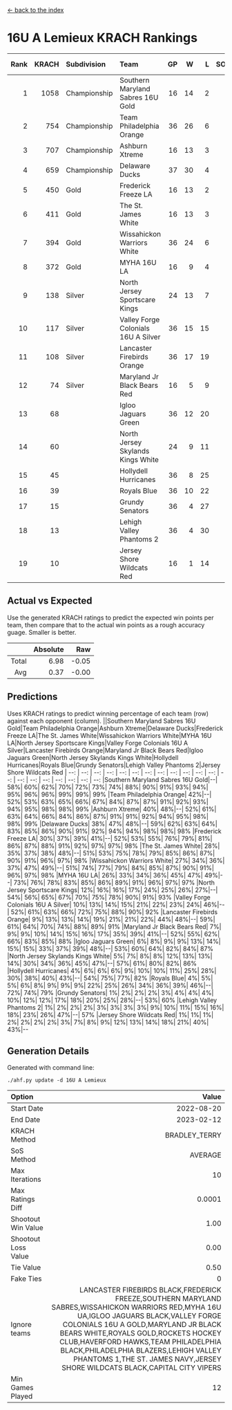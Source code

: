 [<- back to the index](readme.md)
# 16U A Lemieux KRACH Rankings
Rank|KRACH|Subdivision|Team|GP|W|L|SOW|SOL|T|SoS|Exp Wins|Win Diff
---:|---:|:---|:---|---:|---:|---:|---:|---:|---:|---:|---:|---:
1|1058|Championship|Southern Maryland Sabres 16U Gold|16|14|2|0|0|0|307|13.2|-0.8
2|754|Championship|Team Philadelphia Orange|36|26|6|4|0|0|231|29.0|-1.0
3|707|Championship|Ashburn Xtreme|16|13|3|0|0|0|268|12.5|-0.5
4|659|Championship|Delaware Ducks|37|30|4|1|2|0|194|30.2|-0.8
5|450|Gold|Frederick Freeze LA|16|13|2|0|1|0|160|12.9|-0.1
6|411|Gold|The St. James White|16|13|3|0|0|0|109|13.1|0.1
7|394|Gold|Wissahickon Warriors White|36|24|6|2|4|0|243|25.8|-0.2
8|372|Gold|MYHA 16U LA|16|9|4|2|1|0|287|10.9|-0.1
9|138|Silver|North Jersey Sportscare Kings|24|13|7|2|2|0|157|15.6|0.6
10|117|Silver|Valley Forge Colonials 16U A Silver|36|15|15|2|4|0|269|17.3|0.3
11|108|Silver|Lancaster Firebirds Orange|36|17|19|0|0|0|252|17.4|0.4
12|74|Silver|Maryland Jr Black Bears Red|16|5|9|1|1|0|333|6.1|0.1
13|68||Igloo Jaguars Green|36|12|20|3|1|0|226|15.5|0.5
14|60||North Jersey Skylands Kings White|24|9|11|2|2|0|152|11.5|0.5
15|45||Hollydell Hurricanes|36|8|25|2|1|0|289|10.2|0.2
16|39||Royals Blue|36|10|22|2|2|0|217|12.4|0.4
17|15||Grundy Senators|36|4|27|1|4|0|293|5.1|0.1
18|13||Lehigh Valley Phantoms 2|36|4|30|1|1|0|245|5.2|0.2
19|10||Jersey Shore Wildcats Red|16|1|14|1|0|0|150|2.1|0.1

## Actual vs Expected
Use the generated KRACH ratings to predict the expected win points per team, then compare that to the actual win points as a rough accuracy guage. Smaller is better.

||Absolute|Raw
|---:|---:|---:
|Total|6.98|-0.05
|Avg|0.37|-0.00

## Predictions
Uses KRACH ratings to predict winning percentage of each team (row) against each opponent (column).
||Southern Maryland Sabres 16U Gold|Team Philadelphia Orange|Ashburn Xtreme|Delaware Ducks|Frederick Freeze LA|The St. James White|Wissahickon Warriors White|MYHA 16U LA|North Jersey Sportscare Kings|Valley Forge Colonials 16U A Silver|Lancaster Firebirds Orange|Maryland Jr Black Bears Red|Igloo Jaguars Green|North Jersey Skylands Kings White|Hollydell Hurricanes|Royals Blue|Grundy Senators|Lehigh Valley Phantoms 2|Jersey Shore Wildcats Red
| --: | --: | --: | --: | --: | --: | --: | --: | --: | --: | --: | --: | --: | --: | --: | --: | --: | --: | --: | --: 
|Southern Maryland Sabres 16U Gold|--| 58%| 60%| 62%| 70%| 72%| 73%| 74%| 88%| 90%| 91%| 93%| 94%| 95%| 96%| 96%| 99%| 99%| 99%
|Team Philadelphia Orange| 42%|--| 52%| 53%| 63%| 65%| 66%| 67%| 84%| 87%| 87%| 91%| 92%| 93%| 94%| 95%| 98%| 98%| 99%
|Ashburn Xtreme| 40%| 48%|--| 52%| 61%| 63%| 64%| 66%| 84%| 86%| 87%| 91%| 91%| 92%| 94%| 95%| 98%| 98%| 99%
|Delaware Ducks| 38%| 47%| 48%|--| 59%| 62%| 63%| 64%| 83%| 85%| 86%| 90%| 91%| 92%| 94%| 94%| 98%| 98%| 98%
|Frederick Freeze LA| 30%| 37%| 39%| 41%|--| 52%| 53%| 55%| 76%| 79%| 81%| 86%| 87%| 88%| 91%| 92%| 97%| 97%| 98%
|The St. James White| 28%| 35%| 37%| 38%| 48%|--| 51%| 53%| 75%| 78%| 79%| 85%| 86%| 87%| 90%| 91%| 96%| 97%| 98%
|Wissahickon Warriors White| 27%| 34%| 36%| 37%| 47%| 49%|--| 51%| 74%| 77%| 79%| 84%| 85%| 87%| 90%| 91%| 96%| 97%| 98%
|MYHA 16U LA| 26%| 33%| 34%| 36%| 45%| 47%| 49%|--| 73%| 76%| 78%| 83%| 85%| 86%| 89%| 91%| 96%| 97%| 97%
|North Jersey Sportscare Kings| 12%| 16%| 16%| 17%| 24%| 25%| 26%| 27%|--| 54%| 56%| 65%| 67%| 70%| 75%| 78%| 90%| 91%| 93%
|Valley Forge Colonials 16U A Silver| 10%| 13%| 14%| 15%| 21%| 22%| 23%| 24%| 46%|--| 52%| 61%| 63%| 66%| 72%| 75%| 88%| 90%| 92%
|Lancaster Firebirds Orange|  9%| 13%| 13%| 14%| 19%| 21%| 21%| 22%| 44%| 48%|--| 59%| 61%| 64%| 70%| 74%| 88%| 89%| 91%
|Maryland Jr Black Bears Red|  7%|  9%|  9%| 10%| 14%| 15%| 16%| 17%| 35%| 39%| 41%|--| 52%| 55%| 62%| 66%| 83%| 85%| 88%
|Igloo Jaguars Green|  6%|  8%|  9%|  9%| 13%| 14%| 15%| 15%| 33%| 37%| 39%| 48%|--| 53%| 60%| 64%| 82%| 84%| 87%
|North Jersey Skylands Kings White|  5%|  7%|  8%|  8%| 12%| 13%| 13%| 14%| 30%| 34%| 36%| 45%| 47%|--| 57%| 61%| 80%| 82%| 86%
|Hollydell Hurricanes|  4%|  6%|  6%|  6%|  9%| 10%| 10%| 11%| 25%| 28%| 30%| 38%| 40%| 43%|--| 54%| 75%| 77%| 82%
|Royals Blue|  4%|  5%|  5%|  6%|  8%|  9%|  9%|  9%| 22%| 25%| 26%| 34%| 36%| 39%| 46%|--| 72%| 74%| 79%
|Grundy Senators|  1%|  2%|  2%|  2%|  3%|  4%|  4%|  4%| 10%| 12%| 12%| 17%| 18%| 20%| 25%| 28%|--| 53%| 60%
|Lehigh Valley Phantoms 2|  1%|  2%|  2%|  2%|  3%|  3%|  3%|  3%|  9%| 10%| 11%| 15%| 16%| 18%| 23%| 26%| 47%|--| 57%
|Jersey Shore Wildcats Red|  1%|  1%|  1%|  2%|  2%|  2%|  2%|  3%|  7%|  8%|  9%| 12%| 13%| 14%| 18%| 21%| 40%| 43%|--

## Generation Details

Generated with command line:
```
./ahf.py update -d 16U A Lemieux
```

| Option | Value |
| :----- | ----: |
| Start Date | 2022-08-20 |
| End Date | 2023-02-12 |
| KRACH Method | BRADLEY_TERRY |
| SoS Method | AVERAGE |
| Max Iterations | 10 |
| Max Ratings Diff | 0.0001 |
| Shootout Win Value | 1.00 |
| Shootout Loss Value | 0.00 |
| Tie Value | 0.50 |
| Fake Ties | 0 |
| Ignore teams | LANCASTER FIREBIRDS BLACK,FREDERICK FREEZE,SOUTHERN MARYLAND SABRES,WISSAHICKON WARRIORS RED,MYHA 16U UA,IGLOO JAGUARS BLACK,VALLEY FORGE COLONIALS 16U A GOLD,MARYLAND JR BLACK BEARS WHITE,ROYALS GOLD,ROCKETS HOCKEY CLUB,HAVERFORD HAWKS,TEAM PHILADELPHIA BLACK,PHILADELPHIA BLAZERS,LEHIGH VALLEY PHANTOMS 1,THE ST. JAMES NAVY,JERSEY SHORE WILDCATS BLACK,CAPITAL CITY VIPERS |
| Min Games Played | 12 |

